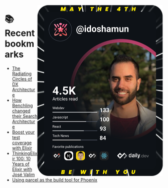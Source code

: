 <a href="https://app.daily.dev/idoshamun"><img src="https://raw.githubusercontent.com/idoshamun/idoshamun/devcard/devcard.svg" align='right' width="400" alt="Ido Shamun's Dev Card"/></a>

# 📚 Recent bookmarks
<!-- BOOKMARKS:START -->
- [The Radiating Circles of DX Architecture](https://app.daily.dev/posts/yC6hkA4vz?utm_source=rss&utm_medium=bookmarks&utm_campaign=28849d86070e4c099c877ab6837c61f0)
- [How Benchling changed their Search Architecture](https://app.daily.dev/posts/OD8Wter4y?utm_source=rss&utm_medium=bookmarks&utm_campaign=28849d86070e4c099c877ab6837c61f0)
- [Boost your test coverage with Elixir](https://app.daily.dev/posts/e6emt70oK?utm_source=rss&utm_medium=bookmarks&utm_campaign=28849d86070e4c099c877ab6837c61f0)
- [ThinkingElixir 100: 10 Years of Elixir with José Valim](https://app.daily.dev/posts/TXu6nJp4W?utm_source=rss&utm_medium=bookmarks&utm_campaign=28849d86070e4c099c877ab6837c61f0)
- [Using parcel as the build tool for Phoenix](https://app.daily.dev/posts/Aa_ULKmt9?utm_source=rss&utm_medium=bookmarks&utm_campaign=28849d86070e4c099c877ab6837c61f0)
<!-- BOOKMARKS:END -->
